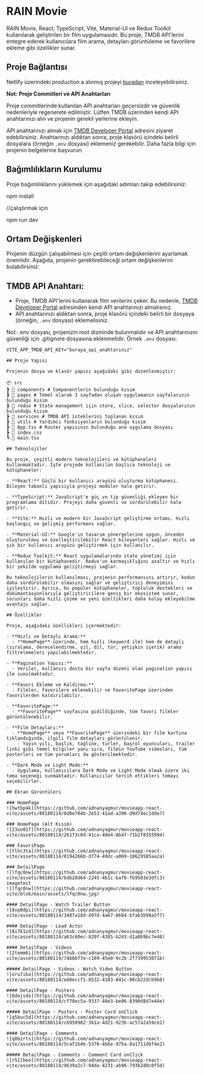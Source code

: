 # RAIN Movie

RAIN Movie, React, TypeScript, Vite, Material-UI ve Redux Toolkit kullanılarak geliştirilen bir film uygulamasıdır. Bu proje, TMDB API'lerini entegre ederek kullanıcılara film arama, detayları görüntüleme ve favorilere ekleme gibi özellikler sunar.

## Proje Bağlantısı

Netlify üzerindeki production a alınmış projeyi [buradan](https://rainmovieapp.netlify.app/) inceleyebilirsiniz.

**Not: Proje Commitleri ve API Anahtarları**

Proje commitlerinde kullanılan API anahtarları geçersizdir ve güvenlik nedenleriyle regenerete edilmiştir. Lütfen TMDB üzerinden kendi API anahtarınızı alın ve projenin gerekli yerlerine ekleyin.

API anahtarınızı almak için [TMDB Developer Portal](https://www.themoviedb.org/settings/api) adresini ziyaret edebilirsiniz. Anahtarınızı aldıktan sonra, proje klasörü içindeki belirli dosyalara (örneğin `.env` dosyası) eklemeniz gerekebilir. Daha fazla bilgi için projenin belgelerine başvurun.

## Bağımlılıkların Kurulumu

Proje bağımlılıklarını yüklemek için aşağıdaki adımları takip edebilirsiniz:

npm install

//çalıştırmak için 

npm run dev

## Ortam Değişkenleri

Projenin düzgün çalışabilmesi için çeşitli ortam değişkenlerini ayarlamak önemlidir. Aşağıda, projenin gerektirebileceği ortam değişkenlerini bulabilirsiniz:

## **TMDB API Anahtarı:**
   - Proje, TMDB API'lerini kullanarak film verilerini çeker. Bu nedenle, [TMDB Developer Portal](https://www.themoviedb.org/settings/api) adresinden kendi API anahtarınızı almalısınız.
   - API anahtarınızı aldıktan sonra, proje klasörü içindeki belirli bir dosyaya (örneğin, `.env` dosyası) eklemelisiniz.

Not: .env dosyası, projenizin root dizininde bulunmalıdır ve API anahtarınızın güvenliği için .gitignore dosyasına eklenmelidir.
Örnek `.env` dosyası:

```env
VITE_APP_TMDB_API_KEY="buraya_api_anahtarınız"

## Proje Yapısı

Projenin dosya ve klasör yapısı aşağıdaki gibi düzenlenmiştir:

📦 src
┣ 📂 components # Componentlerin bulunduğu kısım
┣ 📂 pages # Temel olarak 3 sayfadan oluşan uygulamanın sayfalarının bulunduğu kısım
┣ 📂 redux # State management için store, slice, selector dosyalarının bulunduğu kısım
┣ 📂 services # TMDB API isteklerini toplanan kısım
┣ 📂 utils # Yardımcı fonksiyonların bulunduğu kısım
┣ 📜 App.tsx # Router yapısının bulunduğu ana uygulama dosyası
┣ 📜 index.css
┗ 📜 main.tsx

## Teknolojiler

Bu proje, çeşitli modern teknolojileri ve kütüphaneleri kullanmaktadır. İşte projede kullanılan başlıca teknoloji ve kütüphaneler:

- **React:** Güçlü bir kullanıcı arayüzü oluşturma kütüphanesi. Bileşen tabanlı yapısıyla projeyi modüler hale getirir.

- **TypeScript:** JavaScript'e güç ve tip güvenliği ekleyen bir programlama dilidir. Projeyi daha güvenli ve sürdürülebilir hale getirir.

- **Vite:** Hızlı ve modern bir JavaScript geliştirme ortamı. Hızlı başlangıç ve gelişmiş performans sağlar.

- **Material-UI:** Google'ın tasarım yönergelerine uygun, önceden oluşturulmuş ve özelleştirilebilir React bileşenleri sağlar. Hızlı ve şık bir kullanıcı arayüzü geliştirmek için kullanılır.

- **Redux Toolkit:** React uygulamalarında state yönetimi için kullanılan bir kütüphanedir. Redux'un karmaşıklığını azaltır ve hızlı bir şekilde uygulama geliştirmeyi sağlar.

Bu teknolojilerin kullanılması, projenin performansını artırır, kodun daha sürdürülebilir olmasını sağlar ve geliştirici deneyimini iyileştirir. Ayrıca, bu popüler kütüphaneler, topluluk destekleri ve dokümantasyonlarıyla geliştiricilere geniş bir ekosistem sunar, sorunları daha hızlı çözme ve yeni özellikleri daha kolay ekleyebilme avantajı sağlar.

## Özellikler

Proje, aşağıdaki özellikleri içermektedir:

- **Hızlı ve Detaylı Arama:**
  - **HomePage** üzerinde, hem hızlı (keyword ile) hem de detaylı (sıralama, derecelendirme, yıl, dil, tür, yetişkin içerik) arama filtrelemeleri yapılabilmektedir.

- **Pagination Yapısı:**
  - Veriler, kullanıcı dostu bir sayfa düzeni olan pagination yapısı ile sunulmaktadır.

- **Favori Ekleme ve Kaldırma:**
  - Filmler, favorilere eklenebilir ve FavoritePage üzerinden favorilerden kaldırılabilir.

- **FavoritePage:**
  - **FavoritePage** sayfasına gidildiğinde, tüm favori filmler görüntülenebilir.

- **Film Detayları:**
  - **HomePage** veya **FavoritePage** üzerindeki bir film kartına tıklandığında, ilgili film detayları görüntülenir.
    - Yayın yılı, başlık, tagline, türler, başrol oyuncuları, trailer linki gibi temel bilgiler yanı sıra, filmin YouTube videoları, tüm posterleri ve tüm yorumları da gösterilmektedir.

- **Dark Mode ve Light Mode:**
  - Uygulama, kullanıcılara Dark Mode ve Light Mode olmak üzere iki tema seçeneği sunmaktadır. Kullanıcılar tercih ettikleri temayı seçebilirler.

## Ekran Görüntüleri

### HomePage
![hwtbp4k](https://github.com/adnanyagmur/movieapp-react-vite/assets/80180114/0d8e704b-2e53-41ad-a396-d9d74ec1dde7)

### HomePage (Alt Kısım)
![23uo01f](https://github.com/adnanyagmur/movieapp-react-vite/assets/80180114/26173c0d-41ca-48e4-8b47-71b2f8355994)

### FavoriPage
![tlhc3ta](https://github.com/adnanyagmur/movieapp-react-vite/assets/80180114/0194266b-d774-49dc-a069-10629585aa2a)

### DetailPage
![lfqc0nw](https://github.com/adnanyagmur/movieapp-react-vite/assets/80180114/bdb20d64-2245-4b1c-baf8-fb9503e3dfc3)
imagetest
![lfqc0nw](https://github.com/adnanyagmur/movieapp-react-vite/blob/main/assets/lfqc0nw.jpg)

#### DetailPage - Watch Trailer Button
![8vp0dpi](https://github.com/adnanyagmur/movieapp-react-vite/assets/80180114/3487a18d-d97d-4a67-8684-bfab3b98a5f7)

#### DetailPage - Lead Actor
![8i7k1zd](https://github.com/adnanyagmur/movieapp-react-vite/assets/80180114/a63c60ec-820f-4385-b243-d1a8b9bc7e46)

#### DetailPage - Videos
![2temm6i](https://github.com/adnanyagmur/movieapp-react-vite/assets/80180114/74b86f7e-c189-45e0-9c2b-2f739953071b)

##### DetailPage - Videos - Watch Video Button
![oru7iba](https://github.com/adnanyagmur/movieapp-react-vite/assets/80180114/e88eccf1-8532-4183-841c-00cb22dcb9b8)

#### DetailPage - Posters
![6dojsdo](https://github.com/adnanyagmur/movieapp-react-vite/assets/80180114/cf70ec5a-9337-48e3-be06-8390d8d7e44e)

##### DetailPage - Posters - Poster Card onClick
![q5buc5d](https://github.com/adnanyagmur/movieapp-react-vite/assets/80180114/c6950982-361a-4d21-923b-ac57a2a59ce2)

#### DetailPage - Comments
![q0bzrts](https://github.com/adnanyagmur/movieapp-react-vite/assets/80180114/5caf1b46-5370-466e-975a-8a1711dbf4e2)

##### DetailPage - Comments - Comment Card onClick
![r51lbeo](https://github.com/adnanyagmur/movieapp-react-vite/assets/80180114/9639a2c7-94da-4231-ab96-793b2d0c0f5d)



